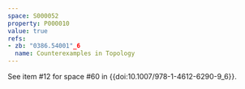 ```yaml
---
space: S000052
property: P000010
value: true
refs:
- zb: "0386.54001"_6
  name: Counterexamples in Topology
---
```


See item #12 for space #60 in {{doi:10.1007/978-1-4612-6290-9_6}}.
